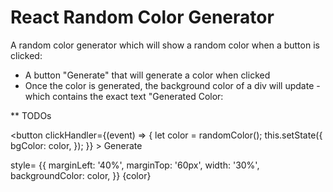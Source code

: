 # React Random Color Generator

A random color generator which will show a random color when a button is clicked:

- A button "Generate" that will generate a color when clicked
- Once the color is generated, the background color of a div will update - which contains the exact text "Generated Color: <background color hex code>

\*\* TODOs

<button
clickHandler={(event) => {
let color = randomColor();
this.setState({
bgColor: color,
});
}} >
Generate
</button>


<div>
        style=
        {{
          marginLeft: '40%',
          marginTop: '60px',
          width: '30%',
          backgroundColor: color,
        }}
        <Box color="white" bgcolor="red" p={10}>
          {color}
        </Box>
